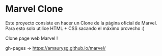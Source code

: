 # Marvel Clone
Este proyecto consiste en hacer un Clone de la página oficial de Marvel. Para esto solo utilice HTML  + CSS sacando el máximo provecho :) 

Clone page web Marvel ! 

gh-pages -> https://amaurysg.github.io/marvel/

